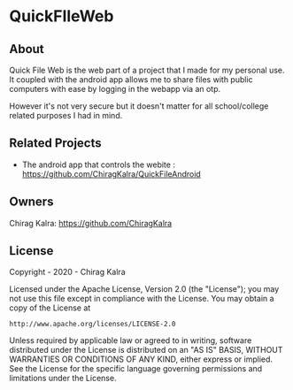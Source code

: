 # QuickFIleWeb

## About
Quick File Web is the web part of a project that I made for my personal use. It coupled with the android app allows me to share files with public computers with ease by logging in the webapp via an otp.  

However it's not very secure but it doesn't matter for all school/college related purposes I had in mind.

## Related Projects
* The android app that controls the webite : https://github.com/ChiragKalra/QuickFileAndroid

## Owners
Chirag Kalra: https://github.com/ChiragKalra

## License
Copyright - 2020 - Chirag Kalra

Licensed under the Apache License, Version 2.0 (the "License");
you may not use this file except in compliance with the License.
You may obtain a copy of the License at

    http://www.apache.org/licenses/LICENSE-2.0

Unless required by applicable law or agreed to in writing, software
distributed under the License is distributed on an "AS IS" BASIS,
WITHOUT WARRANTIES OR CONDITIONS OF ANY KIND, either express or implied.
See the License for the specific language governing permissions and
limitations under the License.
